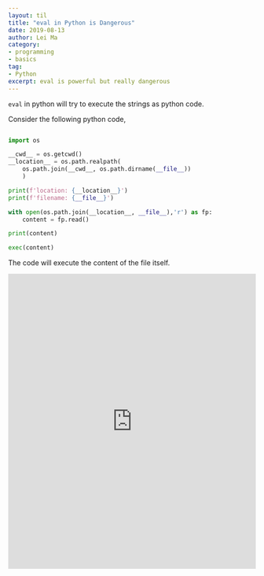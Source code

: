 ```yaml
---
layout: til
title: "eval in Python is Dangerous"
date: 2019-08-13
author: Lei Ma
category:
- programming
- basics
tag:
- Python
excerpt: eval is powerful but really dangerous
---
```


`eval` in python will try to execute the strings as python code.

Consider the following python code,

```python

import os

__cwd__ = os.getcwd()
__location__ = os.path.realpath(
    os.path.join(__cwd__, os.path.dirname(__file__))
    )

print(f'location: {__location__}')
print(f'filename: {__file__}')

with open(os.path.join(__location__, __file__),'r') as fp:
    content = fp.read()

print(content)

exec(content)
```

The code will execute the content of the file itself.

<iframe height="600px" width="100%" src="https://repl.it/@emptymalei/Python-eval-in-code?lite=true" scrolling="no" frameborder="no" allowtransparency="true" allowfullscreen="true" sandbox="allow-forms allow-pointer-lock allow-popups allow-same-origin allow-scripts allow-modals"></iframe>